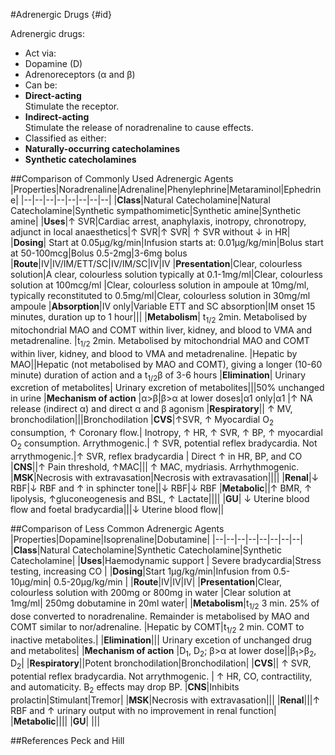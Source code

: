 #Adrenergic Drugs {#id}

Adrenergic drugs:
* Act via:
 * Dopamine (D)
 * Adrenoreceptors (α and β)
* Can be:
 * **Direct-acting**  
 Stimulate the receptor.
 * **Indirect-acting**  
 Stimulate the release of noradrenaline to cause effects.
* Classified as either:
 * **Naturally-occurring catecholamines**
 * **Synthetic catecholamines**

##Comparison of Commonly Used Adrenergic Agents
|Properties|Noradrenaline|Adrenaline|Phenylephrine|Metaraminol|Ephedrine|
|--|--|--|--|--|--|--|--| 
|**Class**|Natural Catecholamine|Natural Catecholamine|Synthetic sympathomimetic|Synthetic amine|Synthetic amine| 
|**Uses**|↑ SVR|Cardiac arrest, anaphylaxis, inotropy, chronotropy, adjunct in local anaesthetics|↑ SVR|↑ SVR| ↑ SVR without ↓ in HR|
|**Dosing**| Start at 0.05µg/kg/min|Infusion starts at: 0.01µg/kg/min|Bolus start at 50-100mcg|Bolus 0.5-2mg|3-6mg bolus
|**Route**|IV|IV/IM/ETT/SC|IV/IM/SC|IV|IV 
|**Presentation**|Clear, colourless solution|A clear, colourless solution typically at 0.1-1mg/ml|Clear, colourless solution at 100mcg/ml |Clear, colourless solution in ampoule at 10mg/ml, typically reconstituted to 0.5mg/ml|Clear, colourless solution in 30mg/ml ampoule 
|**Absorption**|IV only|Variable ETT and SC absorption|IM onset 15 minutes, duration up to 1 hour|||
|**Metabolism**| t<sub>1/2</sub> 2min. Metabolised by mitochondrial MAO and COMT within liver, kidney, and blood to VMA and metadrenaline. |t<sub>1/2</sub> 2min. Metabolised by mitochondrial MAO and COMT within liver, kidney, and blood to VMA and metadrenaline. |Hepatic by MAO||Hepatic (not metabolised by MAO and COMT), giving a longer (10-60 minute) duration of action and a t<sub>1/2</sub>β of 3-6 hours
|**Elimination**| Urinary excretion of metabolites| Urinary excretion of metabolites|||50% unchanged in urine 
|**Mechanism of action** |α>β|β>α at lower doses|α1 only|α1 |↑ NA release (indirect α) and direct α and β agonism
|**Respiratory**|| ↑ MV, bronchodilation|||Bronchodilation
|**CVS**|↑SVR, ↑ Myocardial O<sub>2</sub> consumption, ↑ Coronary flow.| Inotropy, ↑ HR, ↑ SVR, ↑ BP, ↑ myocardial O<sub>2</sub> consumption. Arrythmogenic.| ↑ SVR, potential reflex bradycardia. Not arrythmogenic.|↑ SVR, reflex bradycardia | Direct ↑ in HR, BP, and CO 
|**CNS**||↑ Pain threshold, ↑MAC||| ↑ MAC, mydriasis. Arrhythmogenic.
|**MSK**|Necrosis with extravasation|Necrosis with extravasation||||
|**Renal**|↓ RBF|↓ RBF and ↑ in sphincter tone||↓ RBF|↓ RBF
|**Metabolic**||↑ BMR, ↑ lipolysis, ↑gluconeogenesis and BSL, ↑ Lactate||||
|**GU**| ↓ Uterine blood flow and foetal bradycardia|||↓ Uterine blood flow||


##Comparison of Less Common Adrenergic Agents
|Properties|Dopamine|Isoprenaline|Dobutamine|
|--|--|--|--|--|--|--|--|
|**Class**|Natural Catecholamine|Synthetic Catecholamine|Synthetic Catecholamine|
|**Uses**|Haemodynamic support | Severe bradycardia|Stress testing, increasing CO |
|**Dosing**|Start 1µg/kg/min|Infusion from 0.5-10µg/min| 0.5-20µg/kg/min |
|**Route**|IV|IV|IV|
|**Presentation**|Clear, colourless solution with 200mg or 800mg in water |Clear solution at 1mg/ml| 250mg dobutamine in 20ml water|
|**Metabolism**|t<sub>1/2</sub> 3 min. 25% of dose converted to noradrenaline. Remainder is metabolised by MAO and COMT similar to nor/adrenaline. |Hepatic by COMT|t<sub>1/2</sub> 2 min. COMT to inactive metabolites.|
|**Elimination**||| Urinary excetion of unchanged drug and metabolites|
|**Mechanism of action** |D<sub>1</sub>, D<sub>2</sub>; β>α at lower dose||β<sub>1</sub>>β<sub>2</sub>, D<sub>2</sub>|
|**Respiratory**||Potent bronchodilation|Bronchodilation|
|**CVS**|| ↑ SVR, potential reflex bradycardia. Not arrythmogenic. | ↑ HR, CO, contractility, and automaticity. Β<sub>2</sub> effects may drop BP.
|**CNS**|Inhibits prolactin|Stimulant|Tremor|
|**MSK**|Necrosis with extravasation|||
|**Renal**|||↑ RBF and ↑ urinary output with no improvement in renal function|
|**Metabolic**||||
|**GU**| |||

##References
Peck and Hill